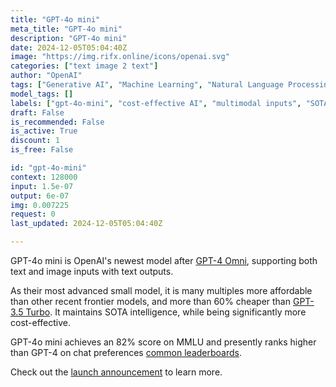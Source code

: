 ```yaml
---
title: "GPT-4o mini"
meta_title: "GPT-4o mini"
description: "GPT-4o mini"
date: 2024-12-05T05:04:40Z
image: "https://img.rifx.online/icons/openai.svg"
categories: ["text image 2 text"]
author: "OpenAI"
tags: ["Generative AI", "Machine Learning", "Natural Language Processing", "advanced small model", "SOTA intelligence", "Technology", "multimodal inputs", "Chatbots", "cost-effective AI", "gpt-4o-mini", "OpenAI"]
model_tags: []
labels: ["gpt-4o-mini", "cost-effective AI", "multimodal inputs", "SOTA intelligence", "advanced small model"]
draft: False
is_recommended: False
is_active: True
discount: 1
is_free: False

id: "gpt-4o-mini"
context: 128000
input: 1.5e-07
output: 6e-07
img: 0.007225
request: 0
last_updated: 2024-12-05T05:04:40Z

---
```


GPT-4o mini is OpenAI's newest model after [GPT-4 Omni](/openai/gpt-4o), supporting both text and image inputs with text outputs.

As their most advanced small model, it is many multiples more affordable than other recent frontier models, and more than 60% cheaper than [GPT-3.5 Turbo](/openai/gpt-3.5-turbo). It maintains SOTA intelligence, while being significantly more cost-effective.

GPT-4o mini achieves an 82% score on MMLU and presently ranks higher than GPT-4 on chat preferences [common leaderboards](https://arena.lmsys.org/).

Check out the [launch announcement](https://openai.com/index/gpt-4o-mini-advancing-cost-efficient-intelligence/) to learn more.

